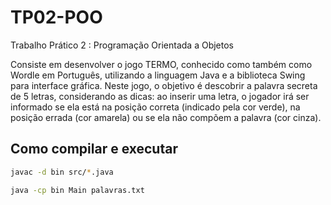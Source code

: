 # TP02-POO
Trabalho Prático 2 : Programação Orientada a Objetos 

Consiste em desenvolver o jogo TERMO, conhecido como também como Wordle em Português,
utilizando a linguagem Java e a biblioteca Swing para interface gráfica. Neste jogo, o
objetivo é descobrir a palavra secreta de 5 letras, considerando as dicas: ao inserir uma
letra, o jogador irá ser informado se ela está na posição correta (indicado pela cor verde), na
posição errada (cor amarela) ou se ela não compõem a palavra (cor cinza).

## Como compilar e executar

```bash
javac -d bin src/*.java

java -cp bin Main palavras.txt
